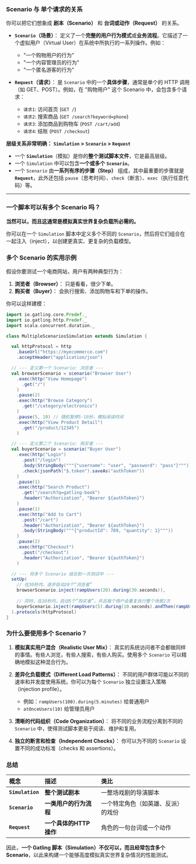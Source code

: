 ### Scenario 与 单个请求的关系

你可以把它们想象成 **剧本（Scenario）** 和 **台词或动作（Request）** 的关系。

*   **`Scenario`（场景）**： 定义了一个**完整的用户行为模式**或**业务流程**。它描述了一个虚拟用户（Virtual User）在系统中所执行的一系列操作。例如：
    *   "一个购物用户的行为"
    *   "一个内容管理员的行为"
    *   "一个匿名游客的行为"

*   **`Request`（请求）**： 是 `Scenario` 中的一个**具体步骤**，通常是单个的 HTTP 调用（如 GET、POST）。例如，在 "购物用户" 这个 Scenario 中，会包含多个请求：
    *   `请求1`: 访问首页 (`GET /`)
    *   `请求2`: 搜索商品 (`GET /search?keyword=phone`)
    *   `请求3`: 添加商品到购物车 (`POST /cart/add`)
    *   `请求4`: 结账 (`POST /checkout`)

**层级关系非常明确：**
**`Simulation` > `Scenario` > `Request`**

*   一个 **`Simulation`**（模拟）是你的**整个测试脚本文件**，它是最高层级。
*   一个 `Simulation` 中可以包含**一个或多个** **`Scenario`**。
*   一个 `Scenario` 由**一系列有序的步骤（Step）** 组成，其中最重要的步骤就是 **`Request`**，此外还包括 `pause`（思考时间）、`check`（断言）、`exec`（执行任意代码）等。

---

### 一个脚本可以有多个 Scenario 吗？

**当然可以，而且这通常是模拟真实世界复杂负载所必需的。**

你可以在一个 `Simulation` 脚本中定义多个不同的 `Scenario`，然后将它们组合在一起注入（inject），以创建更真实、更复杂的负载模型。

### 多个 Scenario 的实用示例

假设你要测试一个电商网站，用户有两种典型行为：
1.  **浏览者（Browser）**： 只是看看，很少下单。
2.  **购买者（Buyer）**： 会执行搜索、添加购物车和下单的操作。

你可以这样建模：

```scala
import io.gatling.core.Predef._
import io.gatling.http.Predef._
import scala.concurrent.duration._

class MultipleScenariosSimulation extends Simulation {

  val httpProtocol = http
    .baseUrl("https://myecommerce.com")
    .acceptHeader("application/json")

  // --- 定义第一个 Scenario: 浏览者 ---
  val browserScenario = scenario("Browser User")
    .exec(http("View Homepage")
      .get("/")
    )
    .pause(2)
    .exec(http("Browse Category") 
      .get("/category/electronics")
    )
    .pause(5, 10) // 随机暂停5-10秒，模拟阅读时间
    .exec(http("View Product Detail")
      .get("/product/12345")
    )

  // --- 定义第二个 Scenario: 购买者 ---
  val buyerScenario = scenario("Buyer User")
    .exec(http("Login")
      .post("/login")
      .body(StringBody("""{"username": "user", "password": "pass"}"""))
      .check(jsonPath("$.token").saveAs("authToken"))
    )
    .pause(1)
    .exec(http("Search Product")
      .get("/search?q=gatling-book")
      .header("Authorization", "Bearer ${authToken}")
    )
    .pause(1)
    .exec(http("Add to Cart")
      .post("/cart")
      .header("Authorization", "Bearer ${authToken}")
      .body(StringBody("""{"productId": 789, "quantity": 1}"""))
    )
    .pause(2)
    .exec(http("Checkout")
      .post("/checkout")
      .header("Authorization", "Bearer ${authToken}")
    )

  // --- 将多个 Scenario 组合到一次测试中 ---
  setUp(
    // 在30秒内，逐步启动20个“浏览者”
    browserScenario.inject(rampUsers(20).during(30.seconds)),
    
    // 同时，在10秒内，启动5个“购买者”，并且每个用户会重复执行整个场景2次
    buyerScenario.inject(rampUsers(5).during(10.seconds).andThen(rampUsers(5).during(10.second).repeat(2)))
  ).protocols(httpProtocol)
}
```

### 为什么要使用多个 Scenario？

1.  **模拟真实用户混合（Realistic User Mix）**： 真实的系统访问者不会都做同样的事情。有些人浏览，有些人搜索，有些人购买。使用多个 `Scenario` 可以精确地模拟这种混合行为。

2.  **差异化负载模式（Different Load Patterns）**： 不同的用户群体可能以不同的速率和并发度使用系统。你可以为每个 `Scenario` 独立设置注入策略（injection profile）。
    *   例如：`rampUsers(100).during(5.minutes)` 给普通用户
    *   `atOnceUsers(10)` 给管理员用户

3.  **清晰的代码组织（Code Organization）**： 将不同的业务流程分离到不同的 `Scenario` 中，使得测试脚本更易于阅读、维护和复用。

4.  **独立的断言和检查（Independent Checks）**： 你可以为不同的 `Scenario` 设置不同的成功标准（checks 和 assertions）。

### 总结

| 概念             | 描述                   | 类比                               |
| :--------------- | :--------------------- | :--------------------------------- |
| **`Simulation`** | **整个测试剧本**       | 一整场戏剧的导演脚本               |
| **`Scenario`**   | **一类用户的行为流程** | 一个特定角色（如英雄、反派）的戏份 |
| **`Request`**    | **一个具体的HTTP操作** | 角色的一句台词或一个动作           |

因此，**一个 Gatling 脚本（Simulation）不仅可以，而且经常包含多个 Scenario**，以此来构建一个能够高度模拟真实世界复杂情况的性能测试。